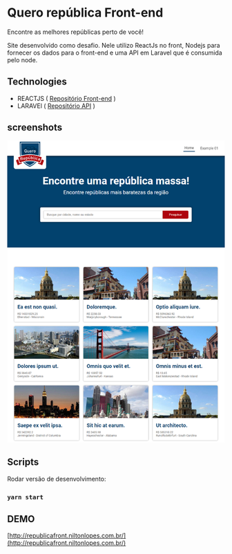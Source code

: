 # Quero república Front-end

Encontre as melhores repúblicas perto de você!

Site desenvolvido como desafio. Nele utilizo ReactJs no front, Nodejs para fornecer os dados para o front-end e uma API em Laravel que é consumida pelo node.

## Technologies

- REACTJS ( [Repositório Front-end](https://github.com/niltonslf/quero-republica-front-end) )
- LARAVEl ( [Repositório API](https://github.com/niltonslf/quero-republica-api) )

## screenshots

![image](front.png)

## Scripts

Rodar versão de desenvolvimento:

### `yarn start`

## DEMO

[http://republicafront.niltonlopes.com.br/](http://republicafront.niltonlopes.com.br/)
